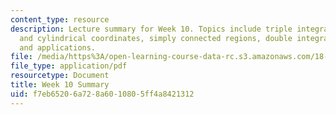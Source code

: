 ```yaml
---
content_type: resource
description: Lecture summary for Week 10. Topics include triple integrals in rectangular
  and cylindrical coordinates, simply connected regions, double integrals, line integrals,
  and applications.
file: /media/https%3A/open-learning-course-data-rc.s3.amazonaws.com/18-02-multivariable-calculus-fall-2007/f7eb65206a728a6010805ff4a8421312_lec_week10.pdf
file_type: application/pdf
resourcetype: Document
title: Week 10 Summary
uid: f7eb6520-6a72-8a60-1080-5ff4a8421312
---
```

